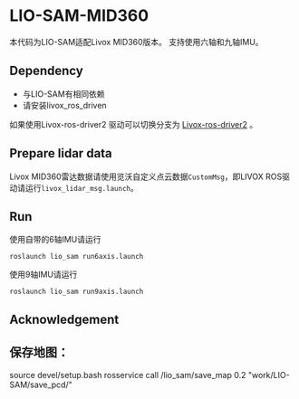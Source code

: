 # LIO-SAM-MID360

本代码为LIO-SAM适配Livox MID360版本。
支持使用六轴和九轴IMU。

## Dependency

- 与LIO-SAM有相同依赖
- 请安装livox_ros_driven

如果使用Livox-ros-driver2 驱动可以切换分支为 [Livox-ros-driver2](https://github.com/nkymzsy/LIO-SAM-MID360/tree/Livox-ros-driver2) 。

## Prepare lidar data

Livox MID360雷达数据请使用览沃自定义点云数据`CustomMsg`，即LIVOX ROS驱动请运行`livox_lidar_msg.launch`。

## Run

使用自带的6轴IMU请运行

```
roslaunch lio_sam run6axis.launch
```

使用9轴IMU请运行

```
roslaunch lio_sam run9axis.launch
```
## Acknowledgement

## 保存地图：
source devel/setup.bash
rosservice call /lio_sam/save_map 0.2 "work/LIO-SAM/save_pcd/"


